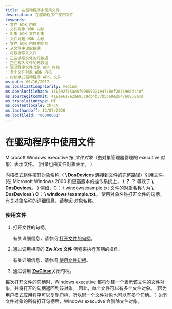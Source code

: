 ```yaml
---
title: 在驱动程序中使用文件
description: 在驱动程序中使用文件
keywords:
- 文件 WDK 内核
- 文件对象 WDK 内核
- 对象 WDK 文件对象
- 文件处理 WDK 内核
- 文件 WDK 内核的句柄
- 从文件中读取数据
- 将数据写入文件
- 正在读取文件的元数据
- 正在写入文件的元数据
- 驱动程序文件对象 WDK 内核
- 多个文件对象 WDK 内核
- 内核模式驱动程序 WDK，文件
ms.date: 06/16/2017
ms.localizationpriority: medium
ms.openlocfilehash: 130592f55ae5f09855921e477bef2d5c966dc40f
ms.sourcegitcommit: 418e6617e2a695c9cb4b37b5b60e264760858acd
ms.translationtype: MT
ms.contentlocale: zh-CN
ms.lasthandoff: 12/07/2020
ms.locfileid: "96808681"
---
```

# <a name="using-files-in-a-driver"></a>在驱动程序中使用文件





Microsoft Windows executive 按 *文件对象*（由对象管理器管理的 executive 对象）表示文件。  (目录也由文件对象表示。 ) 

内核模式组件按其对象名称（ **\\ DosDevices** 连接到文件的完整路径）引用文件。  (在 Microsoft Windows 2000 和更高版本的操作系统上， **\\ ？** ？ 等效于 **\\ DosDevices**。 ) 例如，C： \\ windowsexample.txt 文件的对象名称 \\ 为 **\\ DosDevices \\ C： \\ windows \\example.txt**。 使用对象名称打开文件的句柄。 有关对象名称的详细信息，请参阅 [对象名称](object-names.md)。

### <a name="to-use-a-file"></a>使用文件

1.  打开文件的句柄。

    有关详细信息，请参阅 [打开文件的句柄](opening-a-handle-to-a-file.md)。

2.  通过调用相应的 **Zw *Xxx* 文件** 例程来执行预期的操作。

    有关详细信息，请参阅 [使用文件句柄](using-a-file-handle.md)。

3.  通过调用 [**ZwClose**](/windows-hardware/drivers/ddi/ntifs/nf-ntifs-ntclose)关闭句柄。

每次打开文件的句柄时，Windows executive 都将创建一个表示该文件的文件对象，并将打开的句柄返回到该对象。 因此，单个文件可以有多个文件对象。  (因为用户模式应用程序可以复制句柄，所以同一个文件对象也可以有多个句柄。 ) 关闭文件对象的所有打开句柄后，Windows executive 会删除文件对象。

 

